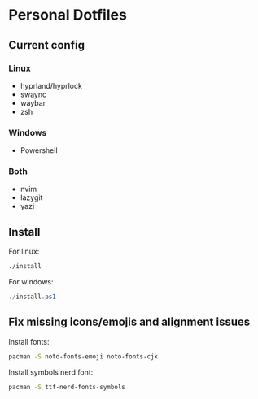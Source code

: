 # Personal Dotfiles

## Current config

### Linux

- hyprland/hyprlock
- swaync
- waybar
- zsh

### Windows

- Powershell

### Both

- nvim
- lazygit
- yazi

## Install

For linux:

```sh
./install
```

For windows:

```powershell
./install.ps1
```

## Fix missing icons/emojis and alignment issues

Install fonts:

```sh
pacman -S noto-fonts-emoji noto-fonts-cjk
```

Install symbols nerd font:

```sh
pacman -S ttf-nerd-fonts-symbols
```
